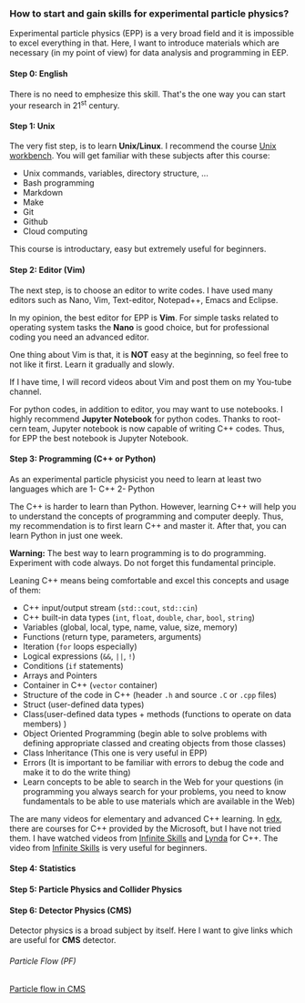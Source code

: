 ### How to start and gain skills for experimental particle physics?

Experimental particle physics (EPP) is a very broad field and it is impossible to excel everything in that. 
Here, I want to introduce materials which are necessary (in my point of view) for data analysis and programming in EEP.   

#### Step 0: English
There is no need to emphesize this skill. That's the one way you can start your research in 21<sup>st</sup> century.

#### Step 1: Unix
The very fist step, is to learn **Unix/Linux**.
I recommend the course [Unix workbench](https://www.coursera.org/learn/unix). You will get familiar with these subjects after this course:
- Unix commands, variables, directory structure, ...
- Bash programming
- Markdown
- Make
- Git
- Github
- Cloud computing    

This course is introductary, easy but extremely useful for beginners.

#### Step 2: Editor (Vim)
The next step, is to choose an editor to write codes. I have used many editors such as Nano, Vim, Text-editor, Notepad++, Emacs and Eclipse.

In my opinion, the best editor for EPP is **Vim**. 
For simple tasks related to operating system tasks the **Nano** is good choice, but for professional coding you need an advanced editor.

One thing about Vim is that, it is **NOT** easy at the beginning, so feel free to not like it first. Learn it gradually and slowly.

If I have time, I will record videos about Vim and post them on my You-tube channel.

For python codes, in addition to editor, you may want to use notebooks. I highly recommend **Jupyter Notebook** for python codes. Thanks to root-cern team, Jupyter notebook is now capable of writing C++ codes. Thus, for EPP the best notebook is Jupyter Notebook.

#### Step 3: Programming (C++ or Python)
As an experimental particle physicist you need to learn at least two languages which are
1- C++
2- Python

The C++ is harder to learn than Python. However, learning C++ will help you to understand the concepts of programming and computer deeply. Thus, my recommendation is to first learn C++ and master it. After that, you can learn Python in just one week.

**Warning:** The best way to learn programming is to do programming. Experiment with code always. Do not forget this fundamental principle.

Leaning C++ means being comfortable and excel this concepts and usage of them:   
- C++ input/output stream (`std::cout`, `std::cin`)
- C++ built-in data types (`int`, `float`, `double`, `char`, `bool`, `string`)
- Variables (global, local, type, name, value, size, memory)
- Functions (return type, parameters, arguments)
- Iteration (`for` loops especially)
- Logical expressions (`&&`, `||`, `!`)
- Conditions (`if` statements)
- Arrays and Pointers
- Container in C++ (`vector` container)
- Structure of the code in C++ (header `.h` and source `.C` or `.cpp` files) 
- Struct (user-defined data types)
- Class(user-defined data types + methods (functions to operate on data members) )
- Object Oriented Programming (begin able to solve problems with defining appropriate classed and creating objects from those classes)
- Class Inheritance (This one is very useful in EPP)
- Errors (It is important to be familiar with errors to debug the code and make it to do the write thing)
- Learn concepts to be able to search in the Web for your questions (in programming you always search for your problems, you need to know fundamentals to be able to use materials which are available in the Web)


The are many videos for elementary and advanced C++ learning. In [edx](https://www.edx.org/learn/c-plus-plus), there are courses for C++ provided by the Microsoft, but I have not tried them.
I have watched videos from [Infinite Skills](https://www.oreilly.com/library/view/programming-c/9781926873411/) and [Lynda](https://www.lynda.com/C-training-tutorials/1250-0.html) for C++. The video from [Infinite Skills](https://www.oreilly.com/library/view/programming-c/9781926873411/) is very useful for beginners.


#### Step 4: Statistics

#### Step 5: Particle Physics and Collider Physics

#### Step 6: Detector Physics (CMS)
Detector physics is a broad subject by itself. Here I want to give links which are useful for **CMS** detector.
###### Particle Flow (PF)
[Particle flow in CMS](https://cds.cern.ch/record/2232592/files/vol56-issue5-p027-e.pdf)
